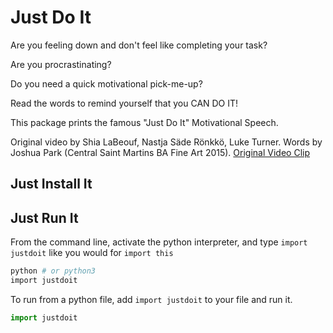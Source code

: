 # Just Do It
Are you feeling down and don't feel like completing your task?

Are you procrastinating?

Do you need a quick motivational pick-me-up?

Read the words to remind yourself that you CAN DO IT!

This package prints the famous "Just Do It" Motivational Speech.

Original video by Shia LaBeouf, Nastja Säde Rönkkö, Luke Turner.
Words by Joshua Park (Central Saint Martins BA Fine Art 2015).
[Original Video Clip](https://www.youtube.com/watch?v=ZXsQAXx_ao0)

## Just Install It


## Just Run It
From the command line, activate the python interpreter, and type `import justdoit` like you would for `import this`

```bash
python # or python3
import justdoit
```
To run from a python file, add `import justdoit` to your file and run it.

```python
import justdoit
```